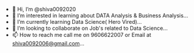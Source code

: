 - 👋 Hi, I’m @shiva0092020
- 👀 I’m interested in learning about DATA Analysis & Business Analysis...
- 🌱 I’m currently learning Data Science( Hero Vired)...
- 💞️ I’m looking to collaborate on Job's related to Data Science...
- 📫 How to reach me call me on 9606622007 or Email at shiva0092006@gmail.com...

<!---
shiva0092020/shiva0092020 is a ✨ special ✨ repository because its `README.md` (this file) appears on your GitHub profile.
You can click the Preview link to take a look at your changes.
--->
